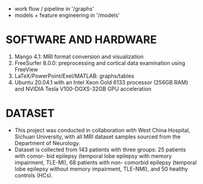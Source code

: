 - work flow / pipeline in '/graphs'
- models + feature engineering in '/models'

# SOFTWARE AND HARDWARE
1. Mango 4.1: MRI format conversion and visualization
2. FreeSurfer 8.0.0: preprocessing and cortical data examination using FreeView
3. LaTeX/PowerPoint/Exel/MATLAB: graphs/tables
4. Ubuntu 20.04.1 with an Intel Xeon Gold 6133 processor (256GB RAM) and NVIDIA Tesla V100-DGXS-32GB GPU acceleration

# DATASET
- This project was conducted in collaboration with West China Hospital, Sichuan University,
with all MRI dataset samples sourced from the Department of Neurology.
- Dataset is collected from 143 patients with three groups: 25 patients with comor-
bid epilepsy (temporal lobe epilepsy with memory impairment, TLE-MI), 68 patients with non-
comorbid epilepsy (temporal lobe epilepsy without memory impairment, TLE-NMI), and 50
healthy controls (HCs).
